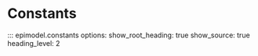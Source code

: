 # Constants

::: epimodel.constants
    options:
      show_root_heading: true
      show_source: true
      heading_level: 2
